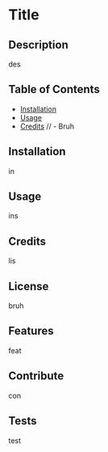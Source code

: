 # Title

## Description
des
## Table of Contents
- [Installation](#installation)
- [Usage](#usage)
- [Credits](#credits)
// - Bruh

## Installation
in

## Usage
ins

## Credits
lis

## License
bruh

## Features
feat

## Contribute
con
## Tests
test
